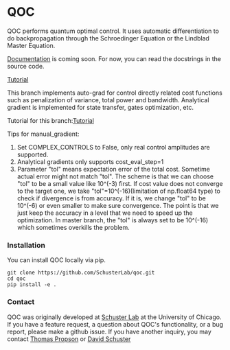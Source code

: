 # QOC
QOC performs quantum optimal control. It uses automatic differentiation to do backpropagation through the Schroedinger Equation or the Lindblad Master Equation.

[Documentation](https://qoc.readthedocs.io/en/latest/) is coming soon. For now, you can read the docstrings in the source code.

[Tutorial](https://github.com/SchusterLab/qoc/tree/master/examples)

This branch implements auto-grad for control directly related cost functions such as penalization of
variance, total power and bandwidth. Analytical gradient is implemented for state transfer, gates optimization, etc.


Tutorial for this branch:[Tutorial](https://github.com/SchusterLab/qoc/tree/manual_gradient/Example/Analytical_example)


Tips for manual_gradient:
1. Set COMPLEX_CONTROLS to False, only real control amplitudes are supported.
2. Analytical gradients only supports cost_eval_step=1
3. Parameter "tol" means expectation error of the total cost. Sometime actual error might not match "tol".
The scheme is that we can choose "tol" to be a small value like 10^(-3) first. If cost value does not converge to the target one,
we take "tol"=10^(-16)(limitation of np.float64 type) to check if divergence is from accuracy. If it is, we change "tol" to be 10^(-6) or even smaller to make sure
convergence. The point is that we just keep the accuracy in a level that we need to speed up the optimization. In master branch, the "tol" is always set to be
10^(-16) which sometimes overkills the problem.   



### Installation ###
You can install QOC locally via pip.
```
git clone https://github.com/SchusterLab/qoc.git
cd qoc
pip install -e .
```

### Contact ###
QOC was originally developed at [Schuster Lab](http://schusterlab.uchicago.edu) at the University of Chicago.
If you have a feature request, a question about QOC's functionality, or a bug report, please make a github issue.
If you have another inquiry, you may contact [Thomas Propson](mailto:tcpropson@pm.me)
or [David Schuster](mailto:David.Schuster@uchicago.edu)
